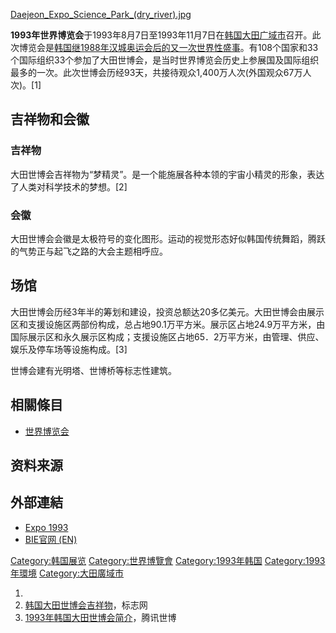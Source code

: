 [Daejeon_Expo_Science_Park_(dry_river).jpg](https://zh.wikipedia.org/wiki/File:Daejeon_Expo_Science_Park_\(dry_river\).jpg "fig:Daejeon_Expo_Science_Park_(dry_river).jpg")

**1993年世界博览会**于1993年8月7日至1993年11月7日在[韩国](https://zh.wikipedia.org/wiki/韩国 "wikilink")[大田广域市](../Page/大田广域市.md "wikilink")召开。此次博览会是[韩国继](https://zh.wikipedia.org/wiki/韩国 "wikilink")[1988年汉城奥运会后的又一次世界性盛事](https://zh.wikipedia.org/wiki/1988年汉城奥运会 "wikilink")。有108个国家和33个国际组织33个参加了大田世博会，是当时世界博览会历史上参展国及国际组织最多的一次。此次世博会历经93天，共接待观众1,400万人次(外国观众67万人次)。\[1\]

## 吉祥物和会徽

### 吉祥物

大田世博会吉祥物为“梦精灵”。是一个能施展各种本领的宇宙小精灵的形象，表达了人类对科学技术的梦想。\[2\]

### 会徽

大田世博会会徽是太极符号的变化图形。运动的视觉形态好似韩国传统舞蹈，腾跃的气势正与起飞之路的大会主题相呼应。

## 场馆

大田世博会历经3年半的筹划和建设，投资总额达20多亿美元。大田世博会由展示区和支援设施区两部份构成，总占地90.1万平方米。展示区占地24.9万平方米，由国际展示区和永久展示区构成；支援设施区占地65．2万平方米，由管理、供应、娱乐及停车场等设施构成。\[3\]

世博会建有光明塔、世博桥等标志性建筑。

## 相關條目

  - [世界博览会](https://zh.wikipedia.org/wiki/世界博览会 "wikilink")

## 资料来源

## 外部連結

  - [Expo 1993](https://web.archive.org/web/20131230233727/http://expo93.co.kr/main.do)
  - [BIE官网 (EN)](http://www.bie-paris.org/site/en/1993-daejeon)

[Category:韩国展览](https://zh.wikipedia.org/wiki/Category:韩国展览 "wikilink") [Category:世界博覽會](https://zh.wikipedia.org/wiki/Category:世界博覽會 "wikilink") [Category:1993年韩国](https://zh.wikipedia.org/wiki/Category:1993年韩国 "wikilink") [Category:1993年環境](https://zh.wikipedia.org/wiki/Category:1993年環境 "wikilink") [Category:大田廣域市](https://zh.wikipedia.org/wiki/Category:大田廣域市 "wikilink")

1.
2.  [韩国大田世博会吉祥物](http://www.biaozhicn.com/jxwdq/gyzg/9344.html)，标志网
3.  [1993年韩国大田世博会简介](http://2010.qq.com/a/20090924/000104.htm)，腾讯世博